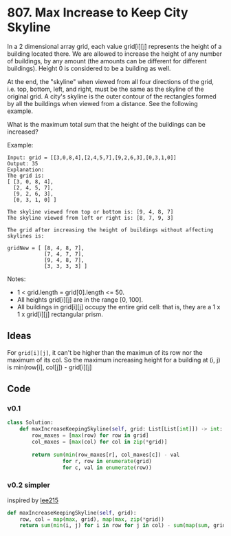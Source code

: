 # 807. Max Increase to Keep City Skyline


In a 2 dimensional array grid, each value grid[i][j] represents the height of a building located there. We are allowed to increase the height of any number of buildings, by any amount (the amounts can be different for different buildings). Height 0 is considered to be a building as well. 

At the end, the "skyline" when viewed from all four directions of the grid, i.e. top, bottom, left, and right, must be the same as the skyline of the original grid. A city's skyline is the outer contour of the rectangles formed by all the buildings when viewed from a distance. See the following example.

What is the maximum total sum that the height of the buildings can be increased?

Example:
```
Input: grid = [[3,0,8,4],[2,4,5,7],[9,2,6,3],[0,3,1,0]]
Output: 35
Explanation: 
The grid is:
[ [3, 0, 8, 4], 
  [2, 4, 5, 7],
  [9, 2, 6, 3],
  [0, 3, 1, 0] ]

The skyline viewed from top or bottom is: [9, 4, 8, 7]
The skyline viewed from left or right is: [8, 7, 9, 3]

The grid after increasing the height of buildings without affecting skylines is:

gridNew = [ [8, 4, 8, 7],
            [7, 4, 7, 7],
            [9, 4, 8, 7],
            [3, 3, 3, 3] ]
```

Notes:

* 1 < grid.length = grid[0].length <= 50.
* All heights grid[i][j] are in the range [0, 100].
* All buildings in grid[i][j] occupy the entire grid cell: that is, they are a 1 x 1 x grid[i][j] rectangular prism.


## Ideas

For `grid[i][j]`, it can't be higher than the maximun of its row nor the maximum of its col.
So the maximum increasing height for a building at (i, j) is min(row[i], col[j]) - grid[i][j]

## Code 

### v0.1 

``` python
class Solution:
    def maxIncreaseKeepingSkyline(self, grid: List[List[int]]) -> int:
        row_maxes = [max(row) for row in grid]
        col_maxes = [max(col) for col in zip(*grid)]
        
        return sum(min(row_maxes[r], col_maxes[c]) - val 
                  for r, row in enumerate(grid)
                  for c, val in enumerate(row))
```

### v0.2 simpler

inspired by [lee215](https://leetcode.com/problems/max-increase-to-keep-city-skyline/discuss/120681/C%2B%2BJavaPython-Easy-and-Concise-Solution)

``` python
def maxIncreaseKeepingSkyline(self, grid):
    row, col = map(max, grid), map(max, zip(*grid))
    return sum(min(i, j) for i in row for j in col) - sum(map(sum, grid))
```